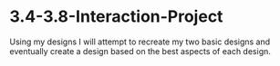 # 3.4-3.8-Interaction-Project

Using my designs I will attempt to recreate my two basic designs and eventually create a design based on the best aspects of each design.
